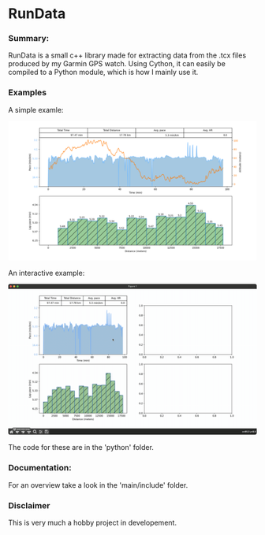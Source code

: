 # RunData

### Summary:

RunData is a small c++ library made for extracting data from the .tcx files produced by my Garmin GPS watch. Using Cython, it can easily be compiled to a Python module, which is how I mainly use it. 

### Examples

A simple examle:

![bilde](bilde.png)

An interactive example:

![](spanselector.gif)

The code for these are in the 'python' folder.

### Documentation:

For an overview take a look in the 'main/include' folder. 

### Disclaimer

This is very much a hobby project in developement. 







